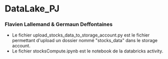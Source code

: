 # DataLake_PJ
### Flavien Lallemand & Germaun Deffontaines
- Le fichier upload_stocks_data_to_storage_account.py est le fichier permettant d'upload un dossier nommé "stocks_data" dans le storage account. 
- Le fichier stocksCompute.ipynb est le notebook de la databricks activity.
